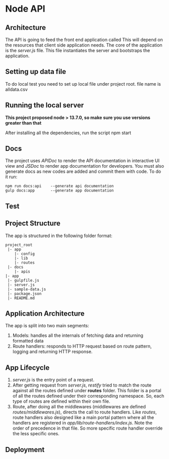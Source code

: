 # Node API

## Architecture
The API is going to feed the front end application called This will depend on the resources that client side application needs.
The core of the application is the _server.js_ file. This file instantiates the server and bootstraps the application.

## Setting up data file
To do local test you need to set up local file under project root. file name is alldata.csv

## Running the local server
**This project proposed node > 13.7.0, so make sure you use versions greater than that**

After installing all the dependencies, run the script
    npm start

## Docs
The project uses _APIDoc_ to render the API documentation in interactive UI view and _JSDoc_ to render app documentation for developers. 
You must also generate docs as new codes are added and commit them with code. To do it run: 

    npm run docs:api    --generate api documentation
    gulp docs:app       --generate app documentation


## Test


## Project Structure
The app is structured in the following folder format:

    project_root
     |- app
    	|- config
    	|- lib
    	|- routes
     |- docs
        |- apis
	|- app
     |- gulpfile.js
     |- server.js
     |- sample-data.js
     |- package.json
     |- README.md


## Application Architecture

The app is split into two main segments:

1. Models: handles all the internals of fetching data and returning formatted data
2. Route handlers: responds to HTTP request based on route pattern, logging and returning HTTP response.

## App Lifecycle

1. _server.js_ is the entry point of a request.
2. After getting request from _server.js_, _restify_ tried to match the route against all the routes defined under **routes**
folder. This folder is a portal of all the routes defined under their corresponding namespace. So, each type of routes
are defined within their own file.
3. Route, after doing all the middlewares (middlewares are defined _routes/middlewares.js_), directs the call to route handlers.
Like _routes_, route handlers also designed like a main portal pattern where all the handlers are registered in _app/lib/route-handlers/index.js_.
Note the order of precedence in that file. So more specific route handler override the less specific ones.

## Deployment


